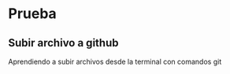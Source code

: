 # Prueba

## Subir archivo a github

Aprendiendo a subir archivos desde la terminal con comandos git


